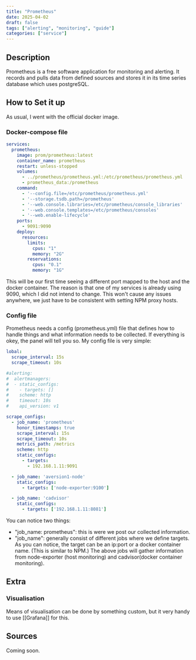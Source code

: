 ```yaml
---
title: "Prometheus"
date: 2025-04-02
draft: false
tags: ["alerting", "monitoring", "guide"]
categories: ["service"]
---
```

## Description
Prometheus is a free software application for monitoring and alerting. It records and pulls data from defined sources and stores it in its time series database which uses postgreSQL.

## How to Set it up
As usual, I went with the official docker image.

### Docker-compose file

``` yaml
services:
  prometheus:
    image: prom/prometheus:latest
    container_name: prometheus
    restart: unless-stopped
    volumes:
      - ../prometheus/prometheus.yml:/etc/prometheus/prometheus.yml
      - prometheus_data:/prometheus
    command:
      - '--config.file=/etc/prometheus/prometheus.yml'
      - '--storage.tsdb.path=/prometheus'
      - '--web.console.libraries=/etc/prometheus/console_libraries'
      - '--web.console.templates=/etc/prometheus/consoles'
      - '--web.enable-lifecycle'
    ports:
      - 9091:9090
    deploy:
      resources:
        limits:
          cpus: "1"
          memory: "2G"
        reservations:
          cpus: "0.1"
          memory: "1G"
```
This will be our first time seeing a different port mapped to the host and the docker container. The reason is that one of my services is already using 9090, which I did not intend to change. This won't cause any issues anywhere, we just have to be consistent with setting NPM proxy hosts.

### Config file
Prometheus needs a config (prometheus.yml) file that defines how to handle things and what information needs to be collected. If everything is okey, the panel will tell you so. My config file is very simple:
``` yaml
lobal:
  scrape_interval: 15s
  scrape_timeout: 10s

#alerting:
#  alertmanagers:
#  - static_configs:
#    - targets: []
#    scheme: http
#    timeout: 10s
#    api_version: v1

scrape_configs:
  - job_name: 'prometheus'
    honor_timestamps: true
    scrape_interval: 15s
    scrape_timeout: 10s
    metrics_path: /metrics
    scheme: http
    static_configs:
      - targets:
        - 192.168.1.11:9091

  - job_name: 'aversion1-node'
    static_configs:
      - targets: ['node-exporter:9100']

  - job_name: 'cadvisor'
    static_configs:
      - targets: ['192.168.1.11:8081']
```
You can notice two things:
- "job_name: prometheus": this is were we post our collected information.
- "job_name": generally consist of different jobs where we define targets. As you can notice, the target can be an ip:port or a docker container name. (This is similar to NPM.)
The above jobs will gather information from node-exporter (host monitoring) and cadvisor(docker container monitoring).
## Extra 

### Visualisation
Means of visualisation can be done by something custom, but it very handy to use [[Grafana]] for this.

## Sources

Coming soon.